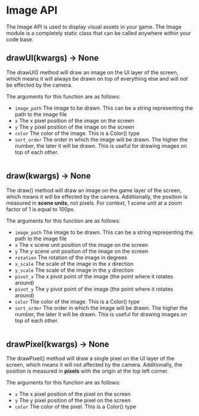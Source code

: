 # Image API
The Image API is used to display visual assets in your game. The Image module is a completely static class that can be called anywhere within your code base.

## drawUI(kwargs) -> None
The drawUI() method will draw an image on the UI layer of the screen, which means it will always be drawn on top of everything else and will not be effected by the camera.

The arguments for this function are as follows:

- `image_path` The image to be drawn. This can be a string representing the path to the image file
- `x` The x pixel position of the image on the screen
- `y` The y pixel position of the image on the screen
- `color` The color of the image. This is a Color() type
- `sort_order` The order in which the image will be drawn. The higher the number, the later it will be drawn. This is useful for drawing images on top of each other.

```python
```

## draw(kwargs) -> None
The draw() method will draw an image on the game layer of the screen, which means it will be effected by the camera. Additionally, the position is measured in **scene units**, not pixels. For context, 1 scene unit at a zoom factor of 1 is equal to 100px.

The arguments for this function are as follows:

- `image_path` The image to be drawn. This can be a string representing the path to the image file
- `x` The x scene unit position of the image on the screen
- `y` The y scene unit position of the image on the screen
- `rotation` The rotation of the image in degrees
- `x_scale` The scale of the image in the x direction
- `y_scale` The scale of the image in the y direction
- `pivot_x` The x pivot point of the image (the point where it rotates around)
- `pivot_y` The y pivot point of the image (the point where it rotates around)
- `color` The color of the image. This is a Color() type
- `sort_order` The order in which the image will be drawn. The higher the number, the later it will be drawn. This is useful for drawing images on top of each other.

```python
```

## drawPixel(kwargs) -> None
The drawPixel() method will draw a single pixel on the UI layer of the screen, which means it will not affected by the camera. Additionally, the position is measured in **pixels** with the origin at the top left corner.

The arguments for this function are as follows:
- `x` The x pixel position of the pixel on the screen
- `y` The y pixel position of the pixel on the screen
- `color` The color of the pixel. This is a Color() type

```python
```
